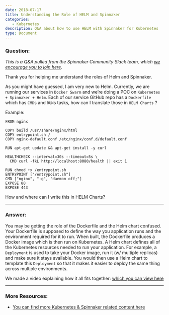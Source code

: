 ```yaml
---
date: 2018-07-17
title: Understanding the Role of HELM and Spinnaker
categories:
   - Kubernetes
description: Q&A about how to use HELM with Spinnaker for Kubernetes
type: Document
---
```


### Question:
*This is a Q&A pulled from the Spinnaker Community Slack team, which [we encourage you to join here](http://join.spinnaker.io).*

Thank you for helping me understand the roles of Helm and Spinnaker.

As you might have guessed, I am very new to Helm. Currently, we are running our services in `Docker Swarm` and we’re doing a POC on `Kubernetes + Spinnaker + Helm`. Each of our service GitHub repo has a `Dockerfile` which has `CMD`s and `RUN`s tasks, how can I translate those in `HELM Charts` ?

Example:

```
FROM nginx

COPY build /usr/share/nginx/html
COPY entrypoint.sh /
COPY nginx-default.conf /etc/nginx/conf.d/default.conf

RUN apt-get update && apt-get install -y curl 

HEALTHCHECK --interval=30s --timeout=5s \
  CMD curl -fkL http://localhost:8080/health || exit 1

RUN chmod +x /entrypoint.sh
ENTRYPOINT ["/entrypoint.sh"]
CMD ["nginx", "-g", "daemon off;"]
EXPOSE 80
EXPOSE 443
```

How and where can I write this in HELM Charts?


***

### Answer:

You may be getting the role of the Dockerfile and the Helm chart confused. Your Dockerfile is supposed to define the way you application runs and the environment required for it to run. When built, the Dockerfile produces a Docker image which is then run on Kubernetes. A Helm chart defines all of the Kubernetes resources needed to run your application. For example, a `Deployment` is used to take your Docker image, run it (w/ multiple replicas) and make sure it stays available. You would then use a Helm chart to template this `Deployment` so that it makes it easier to deploy the same thing across multiple environments.

We made a video explaining how it all fits together: [which you can view here](https://kb.armory.io/kubernetes/using-spinnaker-and-helm/)

***

### More Resources: 
- [You can find more Kubernetes & Spinnaker related content here](http://go.armory.io/kubernetes)

